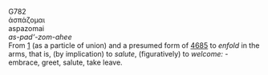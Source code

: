 <body>
  <p>G782<br>  ἀσπάζομαι  <br> aspazomai  <br><i>as-pad‘-zom-ahee </i><br>From <a href="g0001.htm">1</a> (as a particle of union) and a presumed form of <a href="g4685.htm">4685</a>  to <i>enfold</i> in the arms, that is, (by implication) to <i>salute</i>, (figuratively) to <i>welcome:</i> - embrace, greet, salute, take leave.<br></p>
 </body>
